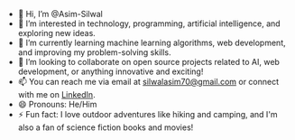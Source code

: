 - 👋 Hi, I’m @Asim-Silwal
- 👀 I’m interested in technology, programming, artificial intelligence, and exploring new ideas.
- 🌱 I’m currently learning machine learning algorithms, web development, and improving my problem-solving skills.
- 💞️ I’m looking to collaborate on open source projects related to AI, web development, or anything innovative and exciting!
- 📫 You can reach me via email at silwalasim70@gmail.com or connect with me on [LinkedIn](https://www.linkedin.com/in/asim-silwal-229801273/).
- 😄 Pronouns: He/Him
- ⚡ Fun fact: I love outdoor adventures like hiking and camping, and I'm also a fan of science fiction books and movies!


<!---
Asim-Silwal/Asim-Silwal is a ✨ special ✨ repository because its `README.md` (this file) appears on your GitHub profile.
You can click the Preview link to take a look at your changes.
--->
